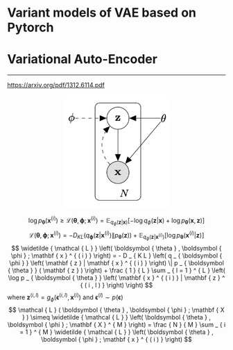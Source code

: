 
Variant models of VAE based on Pytorch
=======

# Variational Auto-Encoder
-------

https://arxiv.org/pdf/1312.6114.pdf

<div align=center>
<img src="figures/vae.png" width=250/>
</div>

$$
\log p _ { \boldsymbol { \theta } } \left( \mathbf { x } ^ { ( i ) } \right) \geq \mathcal { L } \left( \boldsymbol { \theta } , \boldsymbol { \phi } ; \mathbf { x } ^ { ( i ) } \right) = \mathbb { E } _ { q _ { \phi } ( \mathbf { z } | \mathbf { x } ) } \left[ - \log q _ { \phi } ( \mathbf { z } | \mathbf { x } ) + \log p _ { \boldsymbol { \theta } } ( \mathbf { x } , \mathbf { z } ) \right]
$$
$$
\mathcal { L } \left( \boldsymbol { \theta } , \boldsymbol { \phi } ; \mathbf { x } ^ { ( i ) } \right) = - D _ { K L } \left( q _ { \boldsymbol { \phi } } \left( \mathbf { z } | \mathbf { x } ^ { ( i ) } \right) \| p _ { \boldsymbol { \theta } } ( \mathbf { z } ) \right) + \mathbb { E } _ { q _ { \phi } \left( \mathbf { z } | \mathbf { x } ^ { ( i ) } \right) } \left[ \log p _ { \boldsymbol { \theta } } \left( \mathbf { x } ^ { ( i ) } | \mathbf { z } \right) \right]
$$
$$
\widetilde { \mathcal { L } } \left( \boldsymbol { \theta } , \boldsymbol { \phi } ; \mathbf { x } ^ { ( i ) } \right) = - D _ { K L } \left( q _ { \boldsymbol { \phi } } \left( \mathbf { z } | \mathbf { x } ^ { ( i ) } \right) \| p _ { \boldsymbol { \theta } } ( \mathbf { z } ) \right) + \frac { 1 } { L } \sum _ { l = 1 } ^ { L } \left( \log p _ { \boldsymbol { \theta } } \left( \mathbf { x } ^ { ( i ) } | \mathbf { z } ^ { ( i , l ) } \right) \right)
$$
where $\mathbf { z } ^ { ( i , l ) } = g _ { \phi } \left( \boldsymbol { \epsilon } ^ { ( i , l ) } , \mathbf { x } ^ { ( i ) } \right)$ and $\boldsymbol { \epsilon } ^ { ( l ) } \sim p ( \boldsymbol { \epsilon } )$
$$
\mathcal { L } ( \boldsymbol { \theta } , \boldsymbol { \phi } ; \mathbf { X } ) \simeq \widetilde { \mathcal { L } }  \left( \boldsymbol { \theta } , \boldsymbol { \phi } ; \mathbf { X } ^ { M } \right) = \frac { N } { M } \sum _ { i = 1 } ^ { M } \widetilde { \mathcal { L } } \left( \boldsymbol { \theta } , \boldsymbol { \phi } ; \mathbf { x } ^ { ( i ) } \right)
$$

